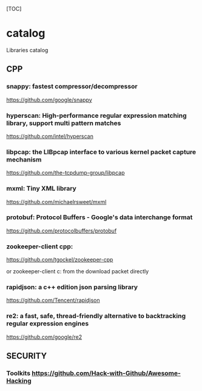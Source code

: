 [TOC]

# catalog
Libraries catalog


## CPP

### snappy: fastest compressor/decompressor

https://github.com/google/snappy

### hyperscan: High-performance regular expression matching library, support multi pattern matches

https://github.com/intel/hyperscan

### libpcap: the LIBpcap interface to various kernel packet capture mechanism

https://github.com/the-tcpdump-group/libpcap

### mxml: Tiny XML library

https://github.com/michaelrsweet/mxml

### protobuf: Protocol Buffers - Google's data interchange format

https://github.com/protocolbuffers/protobuf

### zookeeper-client cpp: 

https://github.com/tgockel/zookeeper-cpp

or zookeeper-client c: from the download packet directly

### rapidjson: a c++ edition json parsing library

https://github.com/Tencent/rapidjson

### re2: a fast, safe, thread-friendly alternative to backtracking regular expression engines

https://github.com/google/re2


## SECURITY

### Toolkits https://github.com/Hack-with-Github/Awesome-Hacking
